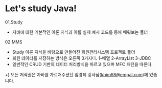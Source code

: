 # Let's study Java!
01.Study <br/>
- 자바에 대한 기본적인 이론 지식과 이를 실제 예시 코드를 통해 배워보는 폴더 <br/>

02.MMS <br/>
- Study  이론 지식을 바탕으로 만들어진 회원관리시스템 프로젝트 폴더<br/>
- 회원 데이터를 저장하는 방식은 오른쪽 3가지다. 1-배열 2-ArrayList 3-JDBC <br/>
- 일반적인 CRUD 기반의 데이터 처리방식을 따르고 있으며 MFC 패턴을 따른다. <br/>

+) 모든 저작권은 자바를 가르쳐주셨던 임경혜 강사님(khim98@empal.com)께 있습니다.
